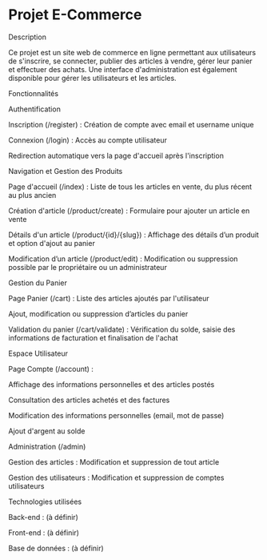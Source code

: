 # Projet E-Commerce

Description

Ce projet est un site web de commerce en ligne permettant aux utilisateurs de s'inscrire, se connecter, publier des articles à vendre, gérer leur panier et effectuer des achats. Une interface d'administration est également disponible pour gérer les utilisateurs et les articles.

Fonctionnalités

Authentification

Inscription (/register) : Création de compte avec email et username unique

Connexion (/login) : Accès au compte utilisateur

Redirection automatique vers la page d'accueil après l'inscription

Navigation et Gestion des Produits

Page d'accueil (/index) : Liste de tous les articles en vente, du plus récent au plus ancien

Création d'article (/product/create) : Formulaire pour ajouter un article en vente

Détails d'un article (/product/{id}/{slug}) : Affichage des détails d’un produit et option d'ajout au panier

Modification d’un article (/product/edit) : Modification ou suppression possible par le propriétaire ou un administrateur

Gestion du Panier

Page Panier (/cart) : Liste des articles ajoutés par l'utilisateur

Ajout, modification ou suppression d’articles du panier

Validation du panier (/cart/validate) : Vérification du solde, saisie des informations de facturation et finalisation de l'achat

Espace Utilisateur

Page Compte (/account) :

Affichage des informations personnelles et des articles postés

Consultation des articles achetés et des factures

Modification des informations personnelles (email, mot de passe)

Ajout d'argent au solde

Administration (/admin)

Gestion des articles : Modification et suppression de tout article

Gestion des utilisateurs : Modification et suppression de comptes utilisateurs

Technologies utilisées

Back-end : (à définir)

Front-end : (à définir)

Base de données : (à définir)
